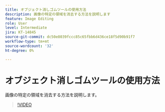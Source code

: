 ```yaml
---
title: オブジェクト消しゴムツールの使用方法
description: 画像の特定の領域を消去する方法を説明します
feature: Image Editing
role: User
level: Intermediate
jira: KT-14845
source-git-commit: dc50e8039fccc85c65fbb6d436ce18f5d90b91f7
workflow-type: tm+mt
source-wordcount: '32'
ht-degree: 0%

---
```


# オブジェクト消しゴムツールの使用方法

画像の特定の領域を消去する方法を説明します。

>[!VIDEO](https://video.tv.adobe.com/v/3427019?quality=12&learn=on&hidetitle=true)
